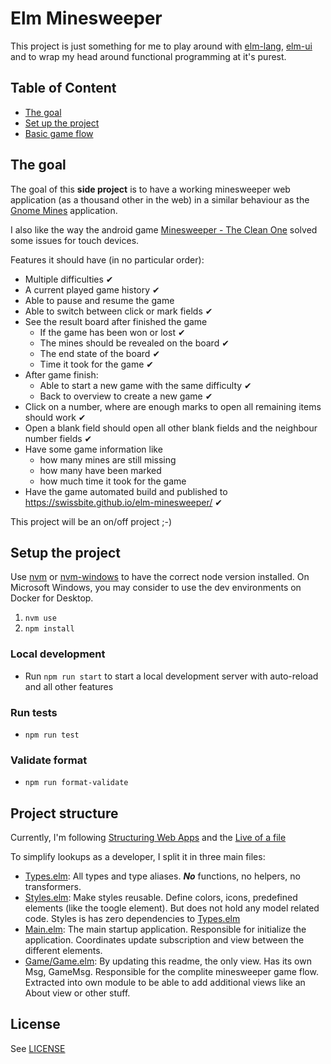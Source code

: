 # Elm Minesweeper

This project is just something for me to play around 
with [elm-lang](https://elm-lang.org/), [elm-ui](https://github.com/mdgriffith/elm-ui) 
and to wrap my head around functional programming at it's purest.

## Table of Content
- [The goal](#the-goal)
- [Set up the project](#set-up-the-project)
- [Basic game flow](#basic-game-flow)

## The goal
The goal of this **side project** is to have a working minesweeper web application (as a thousand other in the web)
in a similar behaviour as the [Gnome Mines](https://wiki.gnome.org/Apps/Mines) application.

I also like the way the android game 
[Minesweeper - The Clean One](https://play.google.com/store/apps/details?id=ee.dustland.android.minesweeper) 
solved some issues for touch devices.

Features it should have (in no particular order):

- Multiple difficulties ✔
- A current played game history ✔  
- Able to pause and resume the game
- Able to switch between click or mark fields ✔
- See the result board after finished the game
  - If the game has been won or lost ✔
  - The mines should be revealed on the board ✔
  - The end state of the board ✔
  - Time it took for the game ✔
- After game finish:
   - Able to start a new game with the same difficulty ✔
   - Back to overview to create a new game ✔
- Click on a number, where are enough marks to open all remaining items should work ✔
- Open a blank field should open all other blank fields and the neighbour number fields ✔
- Have some game information like
  - how many mines are still missing
  - how many have been marked
  - how much time it took for the game
- Have the game automated build and published to https://swissbite.github.io/elm-minesweeper/ ✔

This project will be an on/off project ;-)


## Setup the project

Use [nvm](https://github.com/nvm-sh/nvm) or [nvm-windows](https://github.com/coreybutler/nvm-windows) to have the correct node version installed.
On Microsoft Windows, you may consider to use the dev environments on Docker for Desktop.

1. `nvm use`
2. `npm install`

### Local development

- Run `npm run start` to start a local development server with auto-reload and all other features

### Run tests
- `npm run test`

### Validate format
 - `npm run format-validate`


## Project structure

Currently, I'm following [Structuring Web Apps](https://guide.elm-lang.org/webapps/structure.html) and the [Live of a file](https://youtu.be/XpDsk374LDE)

To simplify lookups as a developer, I split it in three main files:
- [Types.elm](./src/Types.elm): All types and type aliases. ***No*** functions, no helpers, no transformers.
- [Styles.elm](./src/Styles.elm): Make styles reusable. Define colors, icons, predefined elements (like the toogle element). But does not hold any model related code. Styles is has zero dependencies to [Types.elm](./src/Types.elm)
- [Main.elm](./src/Main.elm): The main startup application. Responsible for initialize the application. Coordinates update subscription and view between the different elements.
- [Game/Game.elm](./src/Game/Game.elm): By updating this readme, the only view. Has its own Msg, GameMsg. Responsible for the complite minesweeper game flow. Extracted into own module to be able to add additional views like an About view or other stuff.

## License
See [LICENSE](LICENSE)

